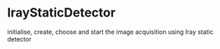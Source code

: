 # IrayStaticDetector
initialise, create, choose and start the image acquisition using Iray static detector
